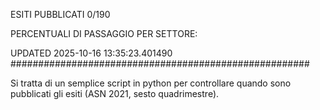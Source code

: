 ESITI PUBBLICATI 0/190 

PERCENTUALI DI PASSAGGIO PER SETTORE:

UPDATED 2025-10-16 13:35:23.401490
###################################################### 

Si tratta di un semplice script in python per controllare quando sono pubblicati gli esiti (ASN 2021, sesto quadrimestre).

